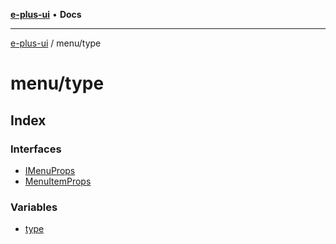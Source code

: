 [**e-plus-ui**](../../README.md) • **Docs**

***

[e-plus-ui](../../modules.md) / menu/type

# menu/type

## Index

### Interfaces

- [IMenuProps](interfaces/IMenuProps.md)
- [MenuItemProps](interfaces/MenuItemProps.md)

### Variables

- [type](variables/type.md)
